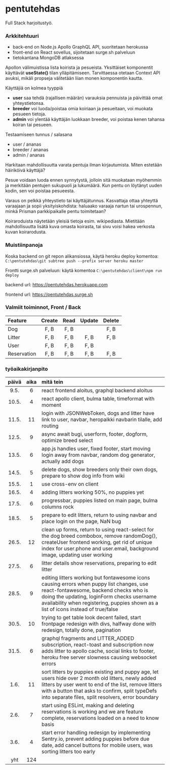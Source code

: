 # pentutehdas
Full Stack harjoitustyö.

### Arkkitehtuuri

- back-end on Node.js Apollo GraphQL API, suoritetaan herokussa
- front-end on React sovellus, sijoitetaan surge.sh palveluun
- tietokantana MongoDB atlaksessa

Apollon välimuistissa lista koirista ja pesueista. 
Yksittäiset komponentit käyttävät **useState()** tilan ylläpitämiseen.
Tarvittaessa otetaan Context API avuksi, mikäli propseja välitetään liian monen komponentin kautta.

Käyttäjiä on kolmea tyyppiä

- **user** saa tehdä (rajallisen määrän) varauksia pennuista ja päivittää omat yhteystietonsa.
- **breeder** voi luoda/poistaa omia koiriaan ja pesueitaan, voi muokata pesueen tietoja.
- **admin** voi ylentää käyttäjän luokkaan breeder, voi poistaa kenen tahansa koiran tai pesueen.

Testaamiseen tunnus / salasana
- user / ananas
- breeder / ananas
- admin / ananas

Harkitaan mahdollisuutta varata pentuja ilman kirjautumista. Miten estetään häiriköivä käyttäjä?

Pesue voidaan luoda ennen synnytystä, jolloin sitä muokataan myöhemmin ja merkitään pentujen sukupuoli ja lukumäärä. Kun pentu on löytänyt uuden kodin, sen voi poistaa pesueesta.

Varaus on pelkkä yhteystieto tai käyttäjätunnus. Kasvattaja ottaa yhteyttä varaajaan ja sopii yksityiskohdista: haluaako varaaja nartun tai urospennun, minkä Prisman parkkipaikalle pentu toimitetaan?

Koiraroduista näytetään yleisiä tietoja esim. wikipediasta. Mietitään mahdollisuutta lisätä kuva omasta koirasta, tai sivu voisi hakea verkosta kuvan koirarodusta.

 
### Muistiinpanoja

Koska backend on git repon alikansiossa, käytä heroku deploy komentoa:
`C:\pentutehdas\git subtree push --prefix server heroku master`

Frontti surge.sh palveluun: käytä komentoa `C:\pentutehdas\client\npm run deploy`

backend url: https://pentutehdas.herokuapp.com 

frontend url: https://pentutehdas.surge.sh

### Valmiit toiminnot, Front / Back

| Feature     | Create | Read   | Update | Delete |
| :----       | :----: | :----: | :----: | :----: |
| Dog         | F, B   | F, B   |        | F, B   |
| Litter      | F, B   | F, B   |  F, B  | F, B   |
| User        | F, B   | F, B   |  F, B  |        |
| Reservation | F, B   | F, B   |  F, B  | F, B   |

### työaikakirjanpito

| päivä | aika  | mitä tein |
| :----:| :----:| :-----    |
| 9.5.  | 6     | react frontend aloitus, graphql backend aloitus |
| 10.5. | 4     | react apollo client, bulma table, timeformat with moment |
| 11.5. | 11    | login with JSONWebToken, dogs and litter have link to user, navbar, heropalkki navbarin tilalle, add routing |
| 12.5. | 9     | async await bugi, userform, footer, dogform, optimize breed select |
| 13.5. | 6     | app.js handles user, fixed footer, start moving login away from navbar, random dog generator, actually add dogs |
| 14.5. | 5     | delete dogs, show breeders only their own dogs, prepare to show dog info from wiki |
| 15.5. | 1     | use cross-env on client |
| 16.5. | 4     | adding litters working 50%, no puppies yet  |
| 17.5. | 6     | progressbar, puppies listed on main page, bulma columns rock |
| 18.5. | 5     | prepare to edit litters, return to using navbar and place login on the page, NaN bug |
| 26.5. | 12     | clean up forms, return to using react-select for the dog breed combobox, remove randomDog(), createUser frontend working, get rid of unique index for user.phone and user.email, background image, updating user working |
| 27.5. | 6     | litter details show reservations, preparing to edit litter  |
| 28.5. | 9     | editing litters working but fontawesome icons causing errors when puppy list changes, use react-fontawesome, backend checks who is doing the updating, loginForm checks username availability when registering, puppies shown as a list of icons instead of true/false |
| 30.5. | 10     | trying to get table look decent failed, start frontpage redesign with divs, halfway done with redesign, totally done, pagination |
| 31.5. | 6     | graphql fragments and LITTER_ADDED subscription, react-toast and subscription now adds litter to apollo cache, social links to footer, heroku free server slowness causing websocket errors |
| 1.6.  | 11     | sort litters by puppies existing and puppy age, let users hide over 2 month old litters, newly added litters by user went to end of the list, remove litters with a button that asks to confirm, split typeDefs into separate files, split resolvers, error boundary |
| 2.6.  | 7     | start using ESLint, making and deleting reservations is working and we are feature complete, reservations loaded on a need to know basis |
| 3.6.  | 4     | start error handling redesign by implementing Sentry.io, prevent adding puppies before due date, add cancel buttons for mobile users, was sorting litters too early |
| yht   | 124    | | 
